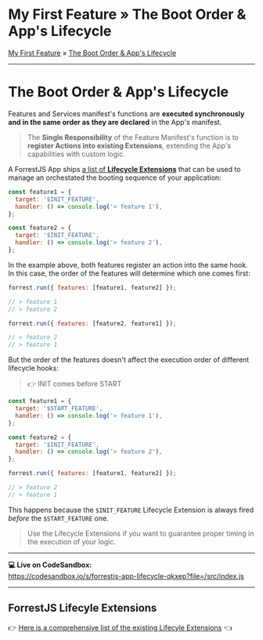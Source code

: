 <h1 class="tutorial-step"><span>My First Feature &raquo;</span> The Boot Order & App's Lifecycle</h1>

[My First Feature](../README.md) &raquo; [The Boot Order & App's Lifecycle](./README.md)

---

# The Boot Order & App's Lifecycle

Features and Services manifest's functions are **executed synchronously and in the same order as they are declared** in the App's manifest.

> The **Single Responsibility** of the Feature Manifest's function is to **register Actions into existing Extensions**, extending the App's capabilities with custom logic.

A ForrestJS App ships [a list of **Lifecycle Extensions**](../../../api/forrestjs-run/README.md#app-boot-lifecycle-in-forrestjs) that can be used to manage an orchestated the booting sequence of your application:

```js
const feature1 = {
  target: '$INIT_FEATURE',
  handler: () => console.log('> feature 1'),
};

const feature2 = {
  target: '$INIT_FEATURE',
  handler: () => console.log('> feature 2'),
};
```

In the example above, both features register an action into the same hook. In this case, the order of the features will determine which one comes first:

```js
forrest.run({ features: [feature1, feature2] });

// > feature 1
// > feature 2

forrest.run({ features: [feature2, feature1] });

// > feature 2
// > feature 1
```

But the order of the features doesn't affect the execution order of different lifecycle hooks:

> 👉 INIT comes before START

```js
const feature1 = {
  target: '$START_FEATURE',
  handler: () => console.log('> feature 1'),
};

const feature2 = {
  target: '$INIT_FEATURE',
  handler: () => console.log('> feature 2'),
};

forrest.run({ features: [feature1, feature2] });

// > feature 2
// > feature 1
```

This happens because the `$INIT_FEATURE` Lifecycle Extension is always fired _before_ the `$START_FEATURE` one.

> Use the Lifecycle Extensions if you want to guarantee proper timing in the execution of your logic.

---

**💻 Live on CodeSandbox:**  
https://codesandbox.io/s/forrestjs-app-lifecycle-qkxep?file=/src/index.js

---

## ForrestJS Lifecyle Extensions

👉 [Here is a comprehensive list of the existing Lifecyle Extensions](../../../api/forrestjs-run/README.md#app-boot-lifecycle-in-forrestjs) 👈
